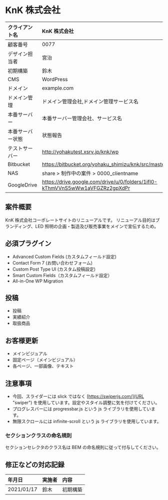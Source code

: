 # KnK 株式会社

| クライアント名   | KnK 株式会社                                                                 |
| :--------------- | :--------------------------------------------------------------------------- |
| 顧客番号         | 0077                                                                         |
| デザイン担当者   | 宮治                                                                         |
| 初期構築         | 鈴木                                                                         |
| CMS              | WordPress                                                                    |
| ドメイン         | example.com                                                                  |
| ドメイン管理     | ドメイン管理会社,ドメイン管理サービス名                                      |
| 本番サーバー     | 本番サーバー管理会社、サービス名                                             |
| 本番サーバー状態 | 状態報告                                                                     |
| テストサーバー   | http://yohakutest.xsrv.jp/knk/wp                                             |
| Bitbucket        | https://bitbucket.org/yohaku_shimizu/knk/src/master/                         |
| NAS              | share > 制作中の案件 > 0000_clientname                                       |
| GoogleDrive      | https://drive.google.com/drive/u/0/folders/1ifI0-kThmVVnS5wWw1aVFGZRz2gpXdPr |

## 案件概要

KnK 株式会社コーポレートサイトのリニューアルです。
リニューアル目的はブランディング、LED 照明の企画・製造及び販売事業をメインで宣伝するため。

## 必須プラグイン

- Advanced Custom Fields (カスタムフィールド設定)
- Contact Form 7 (お問い合わせフォーム)
- Custom Post Type UI (カスタム投稿設定)
- Smart Custom Fields（カスタムフィールド設定）
- All-in-One WP Migration

## 投稿

- 投稿
- 実績紹介
- 取扱商品

## お客様更新

- メインビジュアル
- 固定ページ（メインビジュアル）
- 各ページ、一部画像、テキスト

## 注意事項

- 今回、スライダーには slick ではなく [https://swiperjs.com/](URL "swiper") を使用しています。設定やスタイル調整に気を付けてください。
- プログレスバーには progressbar.js という js ライブラリを使用しています。
- 無限スクロールには infinite-scroll という js ライブラリを使用しています。

### セクションクラスの命名規則

セクションセレクタのクラス名は BEM の命名規則に従って付与してください。

## 修正などの対応記録

| 年月日     | 実施者 | 内容     |
| :--------- | :----- | :------- |
| 2021/01/17 | 鈴木   | 初期構築 |
